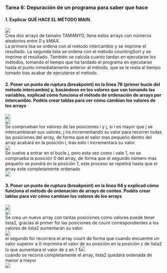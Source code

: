 

### Tarea 6: Depuración  de un programa para saber que hace
#### 1.  Explicar QUÉ HACE EL MÉTODO MAIN.  
![](Capturas/Main.PNG)  
Crea dos arrays de tamaño TAMANYO, llena estos arrays con números aleatorios entre 0 y kMAX.  
La primera lisa se ordena con el método intercambio y se imprime el resultado.
La segunda lista se ordena con el método countingSort y se imprime el resultado.
También se calcula cuanto tardan en ejecutarse los métodos, tomando el tiempo que ha tardado el programa en ejecutarse hasta el punto inmediatamente anterior al método, que se le resta al tiempo tomado tras acabar de ejecutarse el método.  

#### 2. Poner un punto de ruptura (breakpoint) en la línea 78 (primer bucle del método intercambio) y, basándoos en los valores que van tomando las variables, explicad cómo funciona el método de ordenación de arrays por intercambio. Podéis crear tablas para ver cómo cambian los valores de los arrays  

![](Capturas/intercambio.PNG)  
![](Capturas/intercambio%20valores%20iniciales.PNG)  
Se comprueban los valores de las posiciones i y j, si i es mayor que j se intercambiaran sus valores,
j ira incrementando su valor para recorrer todas las posiciones del array, de forma que el valor mas pequeño dentro del array acabará en la posición i, tras esto i incrementara su valor.  
![](Capturas/itercambio%20recorrido%20j%201%20vez.PNG)  
Se vuelve a entrar en el bucle j, pero esta vez como i vale 1, no se comprueba la posición 0 del array, de forma que el segundo número mas pequeño se pondrá en la posición 1, este proceso se repetirá hasta que el array este completamente ordenado  
![](Capturas/intercambio%20ordenado.PNG)  

#### 3. Poner un punto de ruptura (breakpoint) en la línea 94 y explicad cómo funciona el método de ordenación de arrays de conteo. Podéis crear tablas para ver cómo cambian los valores de los arrays  

![](Capturas/countingSort.PNG)  
![](Capturas/countingSort%20nuevo%20array.PNG)  
Se crea un nuevo array con tantas posiciones como valores puede tener lista2,
gracias al primer for las posiciones de count correspondientes a los valores de lista2 aumentarán su valor.  
![](Capturas/countingSort%20count%20valores.PNG)  
el segundo for recorrera el array count de forma que cuando encuentre un valor superior a 0 imprimira el valor de su posición en la posición z de lista2 lo que aumentara el valor de z en 1   1![](Capturas/countingSort%20primer%20numero%20en%20lista2.PNG)  
cuando se recorra completamente el array, lista2 quedará ordenada de menor a mayor  
![](Capturas/countingSort%20final.PNG)